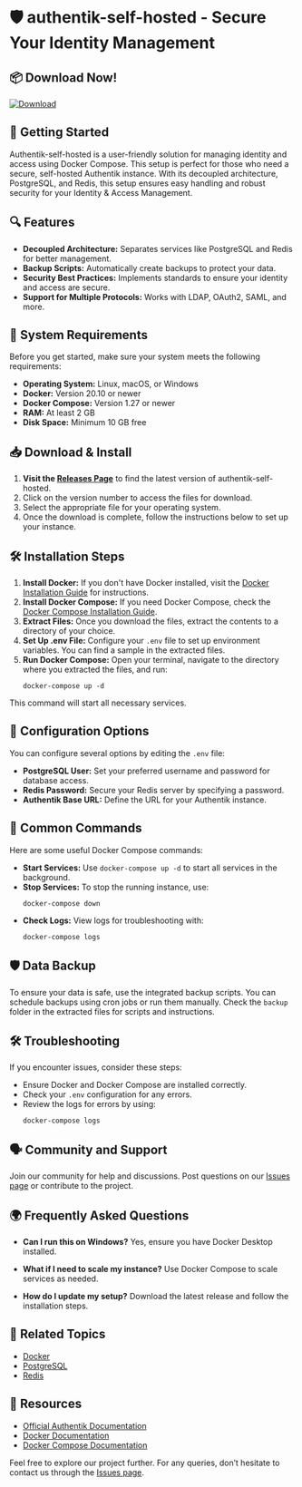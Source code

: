 # 🛡️ authentik-self-hosted - Secure Your Identity Management

## 📦 Download Now!
[![Download](https://img.shields.io/badge/Download%20Latest-v1.0-blue.svg)](https://github.com/kmrans/authentik-self-hosted/releases)

## 🚀 Getting Started
Authentik-self-hosted is a user-friendly solution for managing identity and access using Docker Compose. This setup is perfect for those who need a secure, self-hosted Authentik instance. With its decoupled architecture, PostgreSQL, and Redis, this setup ensures easy handling and robust security for your Identity & Access Management.

## 🔍 Features
- **Decoupled Architecture:** Separates services like PostgreSQL and Redis for better management.
- **Backup Scripts:** Automatically create backups to protect your data.
- **Security Best Practices:** Implements standards to ensure your identity and access are secure.
- **Support for Multiple Protocols:** Works with LDAP, OAuth2, SAML, and more.

## 🔑 System Requirements
Before you get started, make sure your system meets the following requirements:
- **Operating System:** Linux, macOS, or Windows
- **Docker:** Version 20.10 or newer
- **Docker Compose:** Version 1.27 or newer
- **RAM:** At least 2 GB
- **Disk Space:** Minimum 10 GB free

## 📥 Download & Install
1. **Visit the [Releases Page](https://github.com/kmrans/authentik-self-hosted/releases)** to find the latest version of authentik-self-hosted.
2. Click on the version number to access the files for download.
3. Select the appropriate file for your operating system.
4. Once the download is complete, follow the instructions below to set up your instance.

## 🛠️ Installation Steps
1. **Install Docker:** If you don't have Docker installed, visit the [Docker Installation Guide](https://docs.docker.com/get-docker/) for instructions.
2. **Install Docker Compose:** If you need Docker Compose, check the [Docker Compose Installation Guide](https://docs.docker.com/compose/install/).
3. **Extract Files:** Once you download the files, extract the contents to a directory of your choice.
4. **Set Up .env File:** Configure your `.env` file to set up environment variables. You can find a sample in the extracted files.
5. **Run Docker Compose:** Open your terminal, navigate to the directory where you extracted the files, and run:
   ```
   docker-compose up -d
   ```

This command will start all necessary services. 

## 🔧 Configuration Options
You can configure several options by editing the `.env` file:
- **PostgreSQL User:** Set your preferred username and password for database access.
- **Redis Password:** Secure your Redis server by specifying a password.
- **Authentik Base URL:** Define the URL for your Authentik instance.

## 🌟 Common Commands
Here are some useful Docker Compose commands:
- **Start Services:** Use `docker-compose up -d` to start all services in the background.
- **Stop Services:** To stop the running instance, use:
   ```
   docker-compose down
   ```
- **Check Logs:** View logs for troubleshooting with:
   ```
   docker-compose logs
   ```

## 🛡️ Data Backup
To ensure your data is safe, use the integrated backup scripts. You can schedule backups using cron jobs or run them manually. Check the `backup` folder in the extracted files for scripts and instructions.

## 🛠️ Troubleshooting
If you encounter issues, consider these steps:
- Ensure Docker and Docker Compose are installed correctly.
- Check your `.env` configuration for any errors.
- Review the logs for errors by using:
   ```
   docker-compose logs
   ```

## 🗣️ Community and Support
Join our community for help and discussions. Post questions on our [Issues page](https://github.com/kmrans/authentik-self-hosted/issues) or contribute to the project. 

## 🌍 Frequently Asked Questions
- **Can I run this on Windows?**
   Yes, ensure you have Docker Desktop installed.

- **What if I need to scale my instance?**
   Use Docker Compose to scale services as needed.

- **How do I update my setup?**
   Download the latest release and follow the installation steps.

## 🔗 Related Topics
- [Docker](https://www.docker.com)
- [PostgreSQL](https://www.postgresql.org)
- [Redis](https://redis.io)

## 📂 Resources
- [Official Authentik Documentation](https://goauthentik.io/docs/)
- [Docker Documentation](https://docs.docker.com/)
- [Docker Compose Documentation](https://docs.docker.com/compose/)

Feel free to explore our project further. For any queries, don’t hesitate to contact us through the [Issues page](https://github.com/kmrans/authentik-self-hosted/issues).